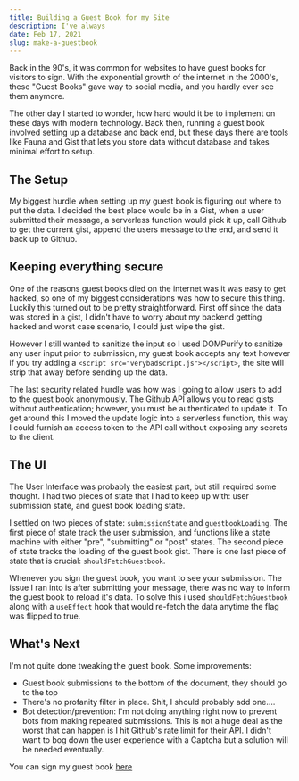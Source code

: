 ```yaml
---
title: Building a Guest Book for my Site
description: I've always 
date: Feb 17, 2021
slug: make-a-guestbook
---
```


Back in the 90's, it was common for websites to have guest books for visitors to
sign. With the exponential growth of the internet in the 2000's, these "Guest
Books" gave way to social media, and you hardly ever see them anymore. 

The other day I started to wonder, how hard would it be to implement on these
days with modern technology. Back then, running a guest book involved setting up
a database and back end, but these days there are tools like Fauna and Gist that
lets you store data without database and takes minimal effort to setup.

## The Setup

My biggest hurdle when setting up my guest book is figuring out where to put the
data. I decided the best place would be in a Gist, when a user submitted their
message, a serverless function would pick it up, call Github to get the current
gist, append the users message to the end, and send it back up to Github.

## Keeping everything secure

One of the reasons guest books died on the internet was it was easy to get
hacked, so one of my biggest considerations was how to secure this thing.
Luckily this turned out to be pretty straightforward. First off since the data
was stored in a gist, I didn't have to worry about my backend getting hacked and
worst case scenario, I could just wipe the gist.

However I still wanted to sanitize the input so I used DOMPurify to sanitize any
user input prior to submission, my guest book accepts any text however if you
try adding a `<script src="verybadscript.js"></script>`, the site will strip
that away before sending up the data.

The last security related hurdle was how was I going to allow users to add to
the guest book anonymously. The Github API allows you to read gists without
authentication; however, you must be authenticated to update it. To get around
this I moved the update logic into a serverless function, this way I could
furnish an access token to the API call without exposing any secrets to
the client.

## The UI

The User Interface was probably the easiest part, but still required some
thought. I had two pieces of state that I had to keep up with: user submission
state, and guest book loading state.

I settled on two pieces of state: `submissionState` and `guestbookLoading`.
The first piece of state track the user submission, and functions like a state
machine with either "pre", "submitting" or "post" states. The second piece of
state tracks the loading of the guest book gist. There is one last piece of
state that is crucial: `shouldFetchGuestbook`.

Whenever you sign the guest book, you want to see your submission. The issue I
ran into is after submitting your message, there was no way to inform the
guest book to reload it's data. To solve this i used `shouldFetchGuestbook`
along with a `useEffect` hook that would re-fetch the data anytime the flag was
flipped to true.


## What's Next

I'm not quite done tweaking the guest book. Some improvements:

* Guest book submissions to the bottom of the document, they should go to the
  top
* There's no profanity filter in place. Shit, I should probably add one....
* Bot detection/prevention: I'm not doing anything right now to prevent bots
  from making repeated submissions. This is not a huge deal as the worst that
can happen is I hit Github's rate limit for their API. I didn't want to bog down
the user experience with a Captcha but a solution will be needed eventually.


You can sign my guest book [here](https://sunnygolovine.com/guestbook)
